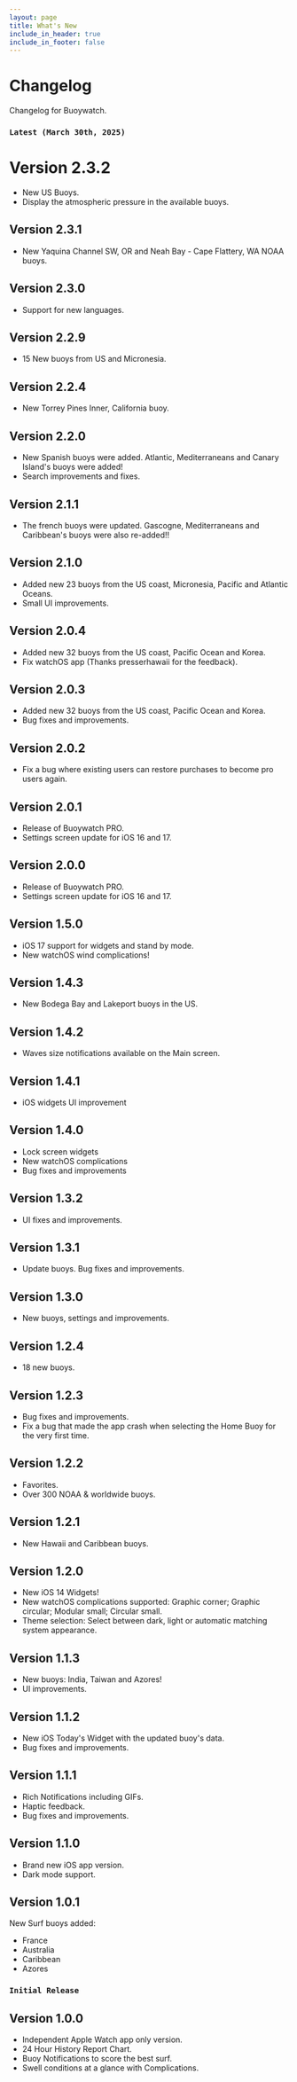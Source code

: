 ```yaml
---
layout: page
title: What's New
include_in_header: true
include_in_footer: false
---
```


# Changelog
Changelog for Buoywatch.

### `Latest (March 30th, 2025)`
# **Version 2.3.2**
- New US Buoys.
- Display the atmospheric pressure in the available buoys.

## **Version 2.3.1**
- New Yaquina Channel SW, OR and Neah Bay - Cape Flattery, WA NOAA buoys.

## **Version 2.3.0**
- Support for new languages.

## **Version 2.2.9**
- 15 New buoys from US and Micronesia.

## **Version 2.2.4**
- New Torrey Pines Inner, California buoy.

## **Version 2.2.0**
- New Spanish buoys were added. Atlantic, Mediterraneans and Canary Island's buoys were added!
- Search improvements and fixes.

## **Version 2.1.1**
- The french buoys were updated. Gascogne, Mediterraneans and Caribbean's buoys were also re-added!!
  
## **Version 2.1.0**
- Added new 23 buoys from the US coast, Micronesia, Pacific and Atlantic Oceans.
- Small UI improvements.

## **Version 2.0.4**
- Added new 32 buoys from the US coast, Pacific Ocean and Korea.
- Fix watchOS app (Thanks presserhawaii for the feedback).

## **Version 2.0.3**
- Added new 32 buoys from the US coast, Pacific Ocean and Korea.
- Bug fixes and improvements.

## **Version 2.0.2**
- Fix a bug where existing users can restore purchases to become pro users again.
 
## **Version 2.0.1**
- Release of Buoywatch PRO.
- Settings screen update for iOS 16 and 17.

## **Version 2.0.0**
- Release of Buoywatch PRO.
- Settings screen update for iOS 16 and 17.

## **Version 1.5.0**
- iOS 17 support for widgets and stand by mode.
- New watchOS wind complications!

## **Version 1.4.3**
- New Bodega Bay and Lakeport buoys in the US.

## **Version 1.4.2**
- Waves size notifications available on the Main screen.

## **Version 1.4.1**
- iOS widgets UI improvement

## **Version 1.4.0**
- Lock screen widgets
- New watchOS complications
- Bug fixes and improvements

## **Version 1.3.2**
- UI fixes and improvements.

## **Version 1.3.1**
- Update buoys. Bug fixes and improvements.

## **Version 1.3.0**
- New buoys, settings and improvements.

## **Version 1.2.4**
- 18 new buoys.

## **Version 1.2.3**
- Bug fixes and improvements.
- Fix a bug that made the app crash when selecting the Home Buoy for the very first time.

## **Version 1.2.2**
- Favorites.
- Over 300 NOAA & worldwide buoys.

## **Version 1.2.1**
- New Hawaii and Caribbean buoys.

## **Version 1.2.0**
- New iOS 14 Widgets!
- New watchOS complications supported: Graphic corner; Graphic circular; Modular small; Circular small.
- Theme selection: Select between dark, light or automatic matching system appearance.

## **Version 1.1.3**
- New buoys: India, Taiwan and Azores!
- UI improvements.

## **Version 1.1.2**
- New iOS Today's Widget with the updated buoy's data.
- Bug fixes and improvements.

## **Version 1.1.1**
- Rich Notifications including GIFs.
- Haptic feedback.
- Bug fixes and improvements.

## **Version 1.1.0**
- Brand new iOS app version.
- Dark mode support.

## **Version 1.0.1**
New Surf buoys added: 
- France
- Australia
- Caribbean
- Azores

### `Initial Release`
## **Version 1.0.0**
- Independent Apple Watch app only version.
- 24 Hour History Report Chart.
- Buoy Notifications to score the best surf.
- Swell conditions at a glance with Complications.
